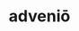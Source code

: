---
title: adveniō
meaning: to arrive
ch: 5
pos: verb
secondppstem: adven
infend: īre
infhyph: -īre
conjugation: fourth
---